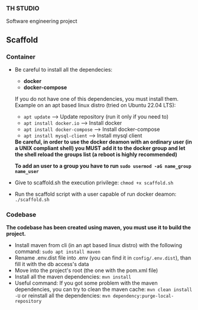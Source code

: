 ### TH STUDIO
Software engineering project

## Scaffold

### Container
- Be careful to install all the dependecies: 
    - <b>docker</b> 
    - <b>docker-compose</b>
    
    If you do not have one of this dependencies, you must install them.  
    Example on an apt based linux distro (tried on Ubuntu 22.04 LTS):
    - `apt update` --> Update repository (run it only if you need to)
    - `apt install docker.io` --> Install docker
    - `apt install docker-compose` --> Install docker-compose
    - `apt install mysql-client` --> Install mysql client
    
    <b>
    Be careful, in order to use the docker deamon with an ordinary user (in a UNIX compliant shell) you MUST add it to the docker group and let the shell reload the groups list (a reboot is highly recommended)  
    
    To add an user to a group you have to run  `sudo usermod -aG name_group name_user`
    </b>  

- Give to scaffold.sh the execution privilege: `chmod +x scaffold.sh`
- Run the scaffold script with a user capable of run docker deamon: `./scaffold.sh`

### Codebase
<b> The codebase has been created using maven, you must use it to build the project.</b>

- Install maven from cli (in an apt based linux distro) with the following command: ` sudo apt install maven `
- Rename .env.dist file into .env (you can find it in `config/.env.dist`), than fill it with the db access's data
- Move into the project's root (the one with the pom.xml file)
- Install all the maven dependencies: `mvn install`
- Useful command: If you got some problem with the maven dependencies, you can try to clean the maven cache: `mvn clean install -U` or reinstall all the dependencies: `mvn dependency:purge-local-repository`